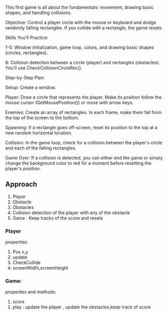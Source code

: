 This first game is all about the fundamentals: movement, drawing basic shapes, and handling collisions.

Objective: Control a player circle with the mouse or keyboard and dodge randomly falling rectangles. If you collide with a rectangle, the game resets.

Skills You'll Practice:

1-5: Window initialization, game loop, colors, and drawing basic shapes (circles, rectangles).

8: Collision detection between a circle (player) and rectangles (obstacles). You'll use CheckCollisionCircleRec().

Step-by-Step Plan:

Setup: Create a window.

Player: Draw a circle that represents the player. Make its position follow the mouse cursor (GetMousePosition()) or move with arrow keys.

Enemies: Create an array of rectangles. In each frame, make them fall from the top of the screen to the bottom.

Spawning: If a rectangle goes off-screen, reset its position to the top at a new random horizontal location.

Collision: In the game loop, check for a collision between the player's circle and each of the falling rectangles.

Game Over: If a collision is detected, you can either end the game or simply change the background color to red for a moment before resetting the player's position.


## Approach 
1. Player
2. Obstacle
3. Obstacles
3. Collision detection of the player with any of the obstacle 
4. Game : Keep tracks of the score and resets


### Player 
properties:
1. Pos x,y
2. update
3. CheckCollide
4. screenWidth,screenHeight 


### Game:
properites and methods:
1. score
2. play : update the player , update the obstacles,keep track of score 
